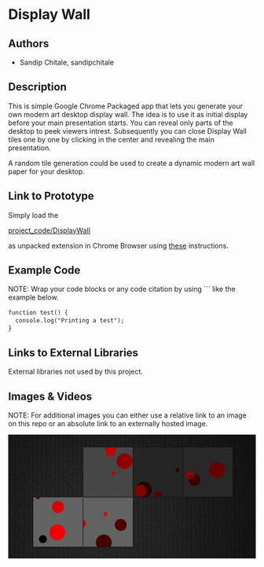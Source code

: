 # Display Wall

## Authors
- Sandip Chitale, sandipchitale

## Description
This is simple Google Chrome Packaged app that lets you generate your own modern art desktop display wall. The idea is to use it as initial display before your main presentation starts. You can reveal only parts of the desktop to peek viewers intrest. Subsequently you can close Display Wall tiles one by one by clicking in the center and revealing the main presentation.

A random tile generation could be used to create a dynamic modern art wall paper for your desktop.

## Link to Prototype

Simply load the

[project_code/DisplayWall](project_code/DisplayWall)

as unpacked extension in Chrome Browser using [these](http://developer.chrome.com/extensions/getstarted#unpacked) instructions.

## Example Code
NOTE: Wrap your code blocks or any code citation by using ``` like the example below.
```
function test() {
  console.log("Printing a test");
}
```
## Links to External Libraries
 External libraries not used by this project.

## Images & Videos
NOTE: For additional images you can either use a relative link to an image on this repo or an absolute link to an externally hosted image.

![Display Wall](project_images/cover.jpg?raw=true "Display Wall")
